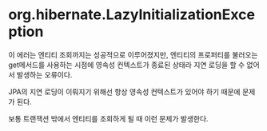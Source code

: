 # org.hibernate.LazyInitializationException

이 에러는 엔티티 조회까지는 성공적으로 이루어졌지만, 엔티티의 프로퍼티를 불러오는 get메서드를 사용하는 시점에 영속성 컨텍스트가 종료된 상태라 지연 로딩을 할 수 없어서 발생하는 오류이다.

JPA의 지연 로딩이 이뤄지기 위해선 항상 영속성 컨텍스트가 있어야 하기 때문에 문제가 된다. 

보통 트랜잭션 밖에서 엔티티를 조회하게 될 때 이런 문제가 발생한다. 
